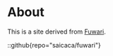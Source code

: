 # About
This is a site derived from [Fuwari](https://github.com/saicaca/fuwari).

::github{repo="saicaca/fuwari"}